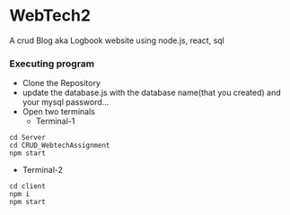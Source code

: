 # WebTech2
A crud Blog aka Logbook website using node.js, react, sql

### Executing program

* Clone the Repository
* update the database.js with the database name(that you created) and your mysql password...
* Open two terminals
  * Terminal-1
```
cd Server
cd CRUD_WebtechAssignment
npm start
```
  * Terminal-2
```
cd client
npm i
npm start
```
